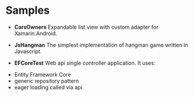 # Samples

* <b>CarsOwners</b> 
Expandable list view with custom adapter for Xamarin.Android.


* <b>JsHangman</b>
The simplest implementation of hangman game written in Javascript.


* <b>EFCoreTest</b> 
Web api single controller application. It uses:
- Entity Framework Core
- generic repository pattern
- eager loading called via api